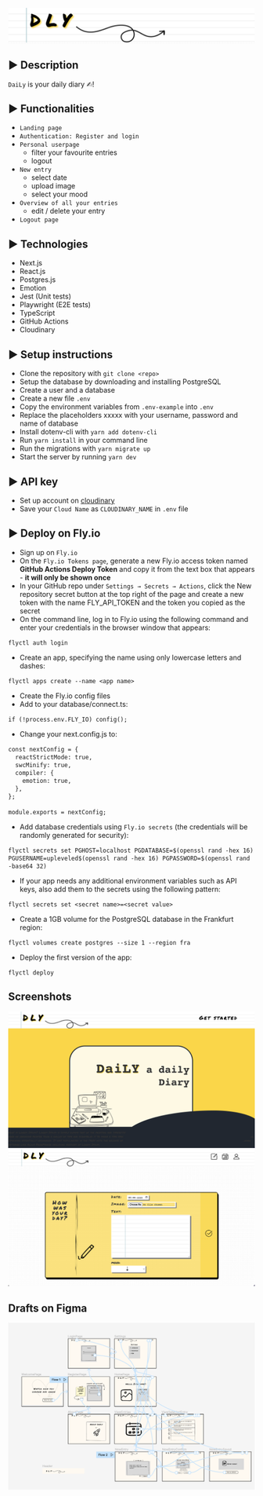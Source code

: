 ![dly Logo](public/dlyLogo.png)

## ▶ Description

`DaiLy` is your daily diary ✍︎!

## ▶ Functionalities

- `Landing page`
- `Authentication: Register and login`
- `Personal userpage`
  - filter your favourite entries
  - logout
- `New entry`
  - select date
  - upload image
  - select your mood
- `Overview of all your entries`
  - edit / delete your entry
- `Logout page`

## ▶ Technologies

- Next.js
- React.js
- Postgres.js
- Emotion
- Jest (Unit tests)
- Playwright (E2E tests)
- TypeScript
- GitHub Actions
- Cloudinary

## ▶ Setup instructions

- Clone the repository with `git clone <repo>`
- Setup the database by downloading and installing PostgreSQL
- Create a user and a database
- Create a new file `.env`
- Copy the environment variables from `.env-example` into `.env`
- Replace the placeholders xxxxx with your username, password and name of database
- Install dotenv-cli with `yarn add dotenv-cli`
- Run `yarn install` in your command line
- Run the migrations with `yarn migrate up`
- Start the server by running `yarn dev`

## ▶ API key

- Set up account on <a href="cloudinary.com">cloudinary</a>
- Save your `Cloud Name` as `CLOUDINARY_NAME` in `.env` file

## ▶ Deploy on Fly.io

- Sign up on `Fly.io`
- On the `Fly.io Tokens page`, generate a new Fly.io access token named **GitHub Actions Deploy Token** and copy it from the text box that appears - **it will only be shown once**
- In your GitHub repo under `Settings → Secrets → Actions`, click the New repository secret button at the top right of the page and create a new token with the name FLY_API_TOKEN and the token you copied as the secret
- On the command line, log in to Fly.io using the following command and enter your credentials in the browser window that appears:

```
flyctl auth login
```

- Create an app, specifying the name using only lowercase letters and dashes:

```
flyctl apps create --name <app name>
```

- Create the Fly.io config files
- Add to your database/connect.ts:

```
if (!process.env.FLY_IO) config();
```

- Change your next.config.js to:

```
const nextConfig = {
  reactStrictMode: true,
  swcMinify: true,
  compiler: {
    emotion: true,
  },
};

module.exports = nextConfig;
```

- Add database credentials using `Fly.io secrets` (the credentials will be randomly generated for security):

```
flyctl secrets set PGHOST=localhost PGDATABASE=$(openssl rand -hex 16) PGUSERNAME=upleveled$(openssl rand -hex 16) PGPASSWORD=$(openssl rand -base64 32)
```

- If your app needs any additional environment variables such as API keys, also add them to the secrets using the following pattern:

```
flyctl secrets set <secret name>=<secret value>
```

- Create a 1GB volume for the PostgreSQL database in the Frankfurt region:

```
flyctl volumes create postgres --size 1 --region fra
```

- Deploy the first version of the app:

```
flyctl deploy
```

## Screenshots

![landing page](public/landingPage.png)
![add entry](public/addEntry.png)

## Drafts on Figma

![draft](public/draftFigma.png)
